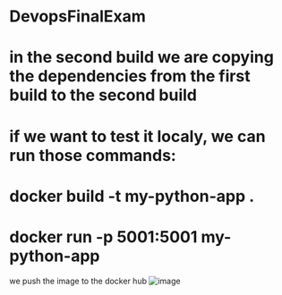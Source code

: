 # DevopsFinalExam
# in the second build we are copying the dependencies from the first build to the second build
# if we want to test it localy, we can run those commands:
# docker build -t my-python-app .
# docker run -p 5001:5001 my-python-app

we push the image to the docker hub 
![image](https://github.com/user-attachments/assets/165391ad-2840-463c-ae7b-799d00308ae2)
